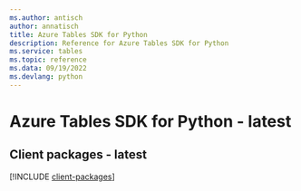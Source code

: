 ```yaml
---
ms.author: antisch
author: annatisch
title: Azure Tables SDK for Python
description: Reference for Azure Tables SDK for Python
ms.service: tables
ms.topic: reference
ms.data: 09/19/2022
ms.devlang: python
---
```

# Azure Tables SDK for Python - latest

## Client packages - latest
[!INCLUDE [client-packages](tables-client-index.md)]